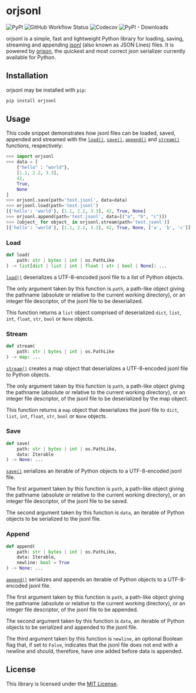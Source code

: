 # orjsonl

![PyPI](https://img.shields.io/pypi/v/orjsonl) ![GitHub Workflow Status](https://img.shields.io/github/workflow/status/umarbutler/orjsonl/ci) ![Codecov](https://img.shields.io/codecov/c/github/umarbutler/orjsonl) ![PyPI - Downloads](https://img.shields.io/pypi/dm/orjsonl)

orjsonl is a simple, fast and lightweight Python library for loading, saving, streaming and appending [jsonl](https://jsonlines.org/) (also known as JSON Lines) files. It is powered by [orjson](https://github.com/ijl/orjson), the quickest and most correct json serializer currently available for Python.

## Installation

orjsonl may be installed with `pip`:

```bash
pip install orjsonl
```

## Usage

This code snippet demonstrates how jsonl files can be loaded, saved, appended and streamed with the [`load()`](#load), [`save()`](#save), [`append()`](#append) and [`stream()`](#stream) functions, respectively:

```python
>>> import orjsonl
>>> data = [
    {"hello" : "world"},
    [1.1, 2.2, 3.3],
    42,
    True,
    None
]
>>> orjsonl.save(path='test.jsonl', data=data)
>>> orjsonl.load(path='test.jsonl')
[{'hello': 'world'}, [1.1, 2.2, 3.3], 42, True, None]
>>> orjsonl.append(path='test.jsonl', data=[("a", "b", "c")])
>>> [object_ for object_ in orjsonl.stream(path='test.jsonl')]
[{'hello': 'world'}, [1.1, 2.2, 3.3], 42, True, None, ['a', 'b', 'c']]
```

### Load

```python
def load(
    path: str | bytes | int | os.PathLike
) -> list[dict | list | int | float | str | bool | None]: ...
```

[`load()`](#load) deserializes a UTF-8-encoded jsonl file to a list of Python objects.

The only argument taken by this function is `path`, a path-like object giving the pathname (absolute or relative to the current working directory), or an integer file descriptor, of the jsonl file to be deserialized.

This function returns a `list` object comprised of deserialized `dict`, `list`, `int`, `float`, `str`, `bool` or `None` objects.

### Stream

```python
def stream(
    path: str | bytes | int | os.PathLike
) -> map: ...
```

[`stream()`](#stream) creates a map object that deserializes a UTF-8-encoded jsonl file to Python objects.

The only argument taken by this function is `path`, a path-like object giving the pathname (absolute or relative to the current working directory), or an integer file descriptor, of the jsonl file to be deserialized by the map object.

This function returns a `map` object that deserializes the jsonl file to `dict`, `list`, `int`, `float`, `str`, `bool` or `None` objects.

### Save

```python
def save(
    path: str | bytes | int | os.PathLike,
    data: Iterable
) -> None: ...
```

[`save()`](#save) serializes an iterable of Python objects to a UTF-8-encoded jsonl file.

The first argument taken by this function is `path`, a path-like object giving the pathname (absolute or relative to the current working directory), or an integer file descriptor, of the jsonl file to be saved.

The second argument taken by this function is `data`, an iterable of Python objects to be serialized to the jsonl file.

### Append

```python
def append(
    path: str | bytes | int | os.PathLike,
    data: Iterable,
    newline: bool = True
) -> None: ...
```

[`append()`](#append) serializes and appends an iterable of Python objects to a UTF-8-encoded jsonl file.

The first argument taken by this function is `path`, a path-like object giving the pathname (absolute or relative to the current working directory), or an integer file descriptor, of the jsonl file to be appended.

The second argument taken by this function is `data`, an iterable of Python objects to be serialized and appended to the jsonl file.

The third argument taken by this function is `newline`, an optional Boolean flag that, if set to `False`, indicates that the jsonl file does not end with a newline and should, therefore, have one added before data is appended.

## License

This library is licensed under the [MIT License](https://github.com/umarbutler/orjsonl/blob/main/LICENSE).

